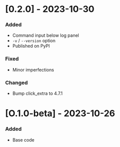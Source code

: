 # [0.2.0] - 2023-10-30

### Added
- Command input below log panel
- `-v` / `--version` option
- Published on PyPI

### Fixed
- Minor imperfections

### Changed
- Bump click_extra to 4.7.1

# [O.1.0-beta] - 2023-10-26

### Added 

- Base code